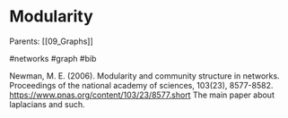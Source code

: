 # Modularity

Parents: [[09_Graphs]]

#networks #graph #bib


Newman, M. E. (2006). Modularity and community structure in networks. Proceedings of the national academy of sciences, 103(23), 8577-8582.
https://www.pnas.org/content/103/23/8577.short
The main paper about laplacians and such.
